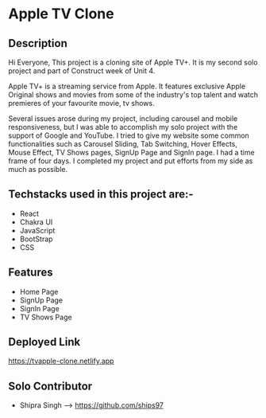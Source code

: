 # Apple TV Clone

## Description
Hi Everyone, This project is a cloning site of Apple TV+. It is my second solo project and part of Construct week of Unit 4.  

Apple TV+ is a streaming service from Apple. It features exclusive Apple Original shows and movies from some of the industry's top talent and watch premieres of your 
favourite movie, tv shows.

Several issues arose during my project, including carousel and mobile responsiveness, but I was able to accomplish my solo project with the support of Google and YouTube.
I tried to give my website some common functionalities such as Carousel Sliding, Tab Switching, Hover Effects, Mouse Effect, TV Shows pages, SignUp Page and SignIn page.
I had a time frame of four days. I completed my project and put efforts from my side as much as possible.

## Techstacks used in this project are:-
- React
- Chakra UI
- JavaScript
- BootStrap
- CSS

## Features
- Home Page
- SignUp Page
- SignIn Page
- TV Shows Page

## Deployed Link
https://tvapple-clone.netlify.app 

## Solo Contributor
- Shipra Singh --> https://github.com/ships97
